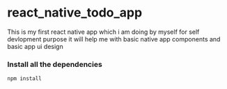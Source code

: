 # react_native_todo_app
This is my first react native app which i am doing by myself for self devlopment purpose it will help me with basic native app components and basic app ui design 

### Install all the dependencies
```bash
npm install
```